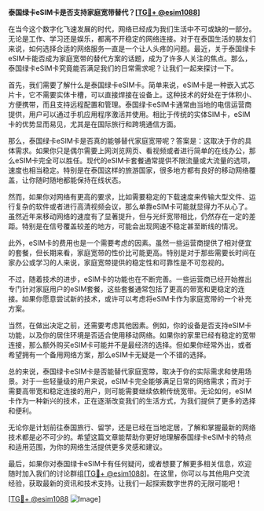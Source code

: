 **泰国绿卡eSIM卡是否支持家庭宽带替代？[[TG💪+ @esim1088](https://t.me/s/esim1088)]**

在当今这个数字化飞速发展的时代，网络已经成为我们生活中不可或缺的一部分。无论是工作、学习还是娱乐，都离不开稳定的网络连接。对于在泰国生活的朋友们来说，如何选择合适的网络服务一直是一个让人头疼的问题。最近，关于泰国绿卡eSIM卡能否成为家庭宽带的替代方案的话题，成为了许多人关注的焦点。那么，泰国绿卡eSIM卡究竟能否满足我们的日常需求呢？让我们一起来探讨一下。

首先，我们需要了解什么是泰国绿卡eSIM卡。简单来说，eSIM卡是一种嵌入式芯片卡，它不需要实体卡槽，可以直接焊接在设备上。这种技术的好处在于体积小、方便携带，而且支持远程配置和管理。泰国绿卡eSIM卡通常由当地的电信运营商提供，用户可以通过手机应用程序激活并使用。相比于传统的实体SIM卡，eSIM卡的优势显而易见，尤其是在国际旅行和跨境通信方面。

那么，泰国绿卡eSIM卡是否真的能够替代家庭宽带呢？答案是：这取决于你的具体需求。如果你只是偶尔需要上网浏览网页、看视频或者进行简单的在线办公，那么eSIM卡完全可以胜任。现代的eSIM卡套餐通常提供不限流量或大流量的选项，速度也相当稳定。特别是在泰国这样的旅游国家，很多地方都有良好的移动网络覆盖，让你随时随地都能保持在线状态。

然而，如果你对网络有更高的要求，比如需要稳定的下载速度来传输大型文件、运行复杂的软件或者进行高清视频会议，那么单靠eSIM卡可能就显得力不从心了。虽然近年来移动网络的速度有了显著提升，但与光纤宽带相比，仍然存在一定的差距。特别是在信号覆盖较差的地方，可能会出现网速不稳定甚至断线的情况。

此外，eSIM卡的费用也是一个需要考虑的因素。虽然一些运营商提供了相对便宜的套餐，但长期来看，家庭宽带的性价比可能更高。特别是对于那些需要长时间在家办公或学习的人来说，家庭宽带提供的稳定性和可靠性是不可忽视的。

不过，随着技术的进步，eSIM卡的功能也在不断完善。一些运营商已经开始推出专门针对家庭用户的eSIM套餐，这些套餐通常包括了更高的带宽和更稳定的连接。如果你愿意尝试新的技术，或许可以考虑将eSIM卡作为家庭宽带的一个补充方案。

当然，在做出决定之前，还需要考虑其他因素。例如，你的设备是否支持eSIM卡功能，以及你的居住环境是否适合使用移动网络。如果你的家里已经有稳定的宽带连接，那么额外购买eSIM卡可能并不是最经济的选择。但如果你经常外出，或者希望拥有一个备用网络方案，那么eSIM卡无疑是一个不错的选择。

总的来说，泰国绿卡eSIM卡是否能替代家庭宽带，取决于你的实际需求和使用场景。对于一些轻量级的用户来说，eSIM卡完全能够满足日常的网络需求；而对于需要高带宽和稳定连接的用户，则可能需要继续依赖传统宽带。无论如何，eSIM卡作为一种新兴的技术，正在逐渐改变我们的生活方式，为我们提供了更多的选择和便利。

无论你是计划前往泰国旅行、留学，还是已经在当地定居，了解和掌握最新的网络技术都是必不可少的。希望这篇文章能帮助你更好地理解泰国绿卡eSIM卡的特点和适用范围，为你的网络生活提供更多灵感和建议。

最后，如果你对泰国绿卡eSIM卡有任何疑问，或者想要了解更多相关信息，欢迎随时加入我们的讨论群组[[TG💪+ @esim1088](https://t.me/s/esim1088)]。在这里，你可以与其他用户交流经验，获取最新的资讯和技术支持。让我们一起探索数字世界的无限可能吧！

[[TG💪+ @esim1088](https://t.me/s/esim1088) ![Image](https://i.postimg.cc/4NQfJmqS/Snipaste-2025-05-13-00-14-12.png)]
